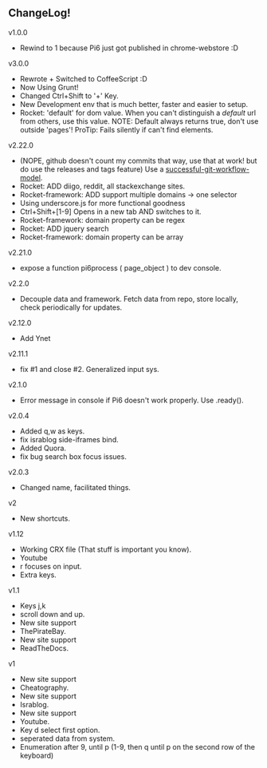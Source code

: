 ## ChangeLog!
v1.0.0
- Rewind to 1 because Pi6 just got published in chrome-webstore :D

v3.0.0
- Rewrote + Switched to CoffeeScript :D
- Now Using Grunt!
- Changed Ctrl+Shift to '+' Key.
- New Development env that is much better, faster and easier to setup.
- Rocket: 'default' for dom value.
    When you can't distinguish a *default* url from others, use this value.
    NOTE: Default always returns true, don't use outside 'pages'!
    ProTip: Fails silently if can't find elements.


v2.22.0
- (NOPE, github doesn't count my commits that way, use that at work! but do use the releases and tags feature) Use a [successful-git-workflow-model](http://nvie.com/posts/a-successful-git-branching-model/).
- Rocket: ADD diigo, reddit, all stackexchange sites.
- Rocket-framework: ADD support multiple domains -> one selector
- Using underscore.js for more functional goodness
- Ctrl+Shift+[1-9] Opens in a new tab AND switches to it.
- Rocket-framework: domain property can be regex
- Rocket: ADD jquery search
- Rocket-framework: domain property can be array

v2.21.0
- expose a function pi6process ( page_object ) to dev console.

v2.2.0
- Decouple data and framework. Fetch data from repo, store locally, check periodically for updates.

v2.12.0
- Add Ynet

v2.11.1
- fix #1 and close #2. Generalized input sys.

v2.1.0
- Error message in console if Pi6 doesn't work properly.
Use .ready().

v2.0.4
- Added q,w as keys.
- fix israblog side-iframes bind.
- Added Quora.
- fix bug search box focus issues.

v2.0.3
- Changed name, facilitated things.

v2
- New shortcuts.

v1.12
- Working CRX file (That stuff is important you know).
- Youtube
- r focuses on input.
- Extra keys.

v1.1
- Keys j,k
- scroll down and up.
- New site support
- ThePirateBay.
- New site support
- ReadTheDocs.

v1
- New site support
- Cheatography.
- New site support
- Israblog.
- New site support
- Youtube.
- Key d select first option.
- seperated data from system.
- Enumeration after 9, until p (1-9, then q until p on the second row of the keyboard)